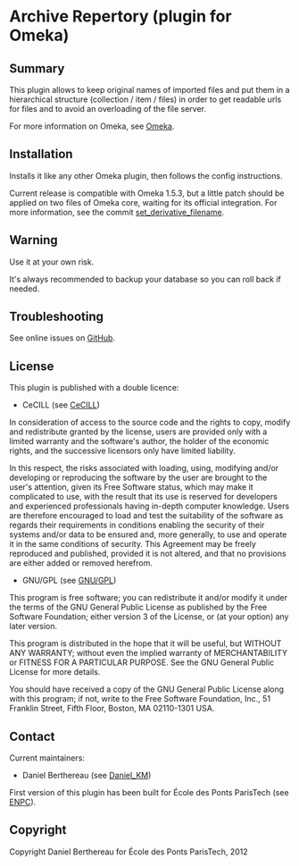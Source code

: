 
Archive Repertory (plugin for Omeka)
====================================


Summary
-------

This plugin allows to keep original names of imported files and put them in a
hierarchical structure (collection / item / files) in order to get readable urls
for files and to avoid an overloading of the file server.

For more information on Omeka, see [Omeka][1].


Installation
------------

Installs it like any other Omeka plugin, then follows the config instructions.

Current release is compatible with Omeka 1.5.3, but a little patch should be
applied on two files of Omeka core, waiting for its official integration. For
more information, see the commit [set_derivative_filename][7].


Warning
-------

Use it at your own risk.

It's always recommended to backup your database so you can roll back if needed.


Troubleshooting
---------------

See online issues on [GitHub][2].


License
-------

This plugin is published with a double licence:

* CeCILL (see [CeCILL][3])

In consideration of access to the source code and the rights to copy,
modify and redistribute granted by the license, users are provided only
with a limited warranty and the software's author, the holder of the
economic rights, and the successive licensors only have limited liability.

In this respect, the risks associated with loading, using, modifying
and/or developing or reproducing the software by the user are brought to
the user's attention, given its Free Software status, which may make it
complicated to use, with the result that its use is reserved for
developers and experienced professionals having in-depth computer
knowledge. Users are therefore encouraged to load and test the
suitability of the software as regards their requirements in conditions
enabling the security of their systems and/or data to be ensured and,
more generally, to use and operate it in the same conditions of
security. This Agreement may be freely reproduced and published,
provided it is not altered, and that no provisions are either added or
removed herefrom.

* GNU/GPL (see [GNU/GPL][4])

This program is free software; you can redistribute it and/or modify it under
the terms of the GNU General Public License as published by the Free Software
Foundation; either version 3 of the License, or (at your option) any later
version.

This program is distributed in the hope that it will be useful, but WITHOUT
ANY WARRANTY; without even the implied warranty of MERCHANTABILITY or FITNESS
FOR A PARTICULAR PURPOSE. See the GNU General Public License for more
details.

You should have received a copy of the GNU General Public License along with
this program; if not, write to the Free Software Foundation, Inc.,
51 Franklin Street, Fifth Floor, Boston, MA 02110-1301 USA.


Contact
-------

Current maintainers:

* Daniel Berthereau (see [Daniel_KM][5])

First version of this plugin has been built for École des Ponts ParisTech
(see [ENPC][6]).


Copyright
---------

Copyright Daniel Berthereau for École des Ponts ParisTech, 2012


[1]: http://www.omeka.org "Omeka.org"
[2]: https://github.com/Daniel-KM/ArchiveRepertory "GitHub ArchiveRepertory"
[3]: http://www.cecill.info/licences/Licence_CeCILL_V2-en.html "CeCILL"
[4]: https://www.gnu.org/licenses/gpl-3.0.html "GNU/GPL"
[5]: http://github.com/Daniel-KM "Daniel_KM"
[6]: http://bibliotheque.enpc.fr "École des Ponts ParisTech"
[7]: https://github.com/Daniel-KM/Omeka/commit/f2ac2f50f3219973a228ecc2db52a676a852e743 "commit set_derivative_filename"